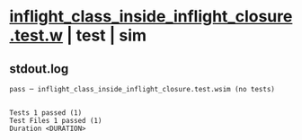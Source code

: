 # [inflight_class_inside_inflight_closure.test.w](../../../../../examples/tests/valid/inflight_class_inside_inflight_closure.test.w) | test | sim

## stdout.log
```log
pass ─ inflight_class_inside_inflight_closure.test.wsim (no tests)
 
 
Tests 1 passed (1)
Test Files 1 passed (1)
Duration <DURATION>
```

